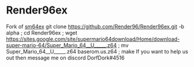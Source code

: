 # Render96ex
Fork of [sm64ex](https://github.com/sm64pc/sm64ex)
git clone  https://github.com/Render96/Render96ex.git -b alpha ; cd Render96ex ; wget https://sites.google.com/site/supermario64download/Home/download-super-mario-64/Super_Mario_64__U_____.z64 ; mv Super_Mario_64__U_____.z64 baserom.us.z64 ; make
If you want to help us out then message me on discord DorfDork#4516
